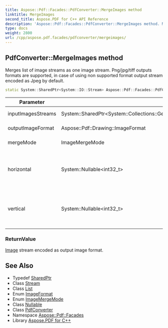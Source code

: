 ```yaml
---
title: Aspose::Pdf::Facades::PdfConverter::MergeImages method
linktitle: MergeImages
second_title: Aspose.PDF for C++ API Reference
description: 'Aspose::Pdf::Facades::PdfConverter::MergeImages method. Merges list of image streams as one image stream. Png/jpg/tiff outputs formats are supported, in case of using non supported format output stream encoded as Jpeg by default in C++.'
type: docs
weight: 2800
url: /cpp/aspose.pdf.facades/pdfconverter/mergeimages/
---
```

## PdfConverter::MergeImages method


Merges list of image streams as one image stream. Png/jpg/tiff outputs formats are supported, in case of using non supported format output stream encoded as Jpeg by default.

```cpp
static System::SharedPtr<System::IO::Stream> Aspose::Pdf::Facades::PdfConverter::MergeImages(System::SharedPtr<System::Collections::Generic::List<System::SharedPtr<System::IO::Stream>>> inputImagesStreams, Aspose::Pdf::Drawing::ImageFormat outputImageFormat, ImageMergeMode mergeMode, System::Nullable<int32_t> horizontal, System::Nullable<int32_t> vertical)
```


| Parameter | Type | Description |
| --- | --- | --- |
| inputImagesStreams | System::SharedPtr\<System::Collections::Generic::List\<System::SharedPtr\<System::IO::Stream\>\>\> | The list of image streams to merge. |
| outputImageFormat | Aspose::Pdf::Drawing::ImageFormat | [Image](../../../aspose.pdf/image/) output format for merged stream. |
| mergeMode | ImageMergeMode | Merge mode. Used for Png/Jpg formats. |
| horizontal | System::Nullable\<int32_t\> | Horizontal ratio to set canvas width for output image stream. Used for Png/Jpg formats with [ImageMergeMode.Center](../../imagemergemode/) only. |
| vertical | System::Nullable\<int32_t\> | Vertical ratio to set canvas height for output image stream. Used for Png/Jpg formats with [ImageMergeMode.Center](../../imagemergemode/) only. |

### ReturnValue

[Image](../../../aspose.pdf/image/) stream encoded as output image format.

## See Also

* Typedef [SharedPtr](../../../system/sharedptr/)
* Class [Stream](../../../system.io/stream/)
* Class [List](../../../system.collections.generic/list/)
* Enum [ImageFormat](../../../aspose.pdf.drawing/imageformat/)
* Enum [ImageMergeMode](../../imagemergemode/)
* Class [Nullable](../../../system/nullable/)
* Class [PdfConverter](../)
* Namespace [Aspose::Pdf::Facades](../../)
* Library [Aspose.PDF for C++](../../../)
